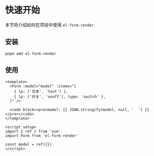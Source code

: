 # 快速开始

本节将介绍如何在项目中使用 `el-form-render`

## 安装

```shell
pnpm add el-form-render
```

## 使用

```vue preview
<template>
  <Form :model="model" :items="[
    { lp: ['文本', 'text'] },
    { lp: ['开关', 'onoff'], type: 'switch' },
  ]" />
  
  <code block><pre>model: {{ JSON.stringify(model, null, '  ') }}</pre></code>
</template>

<script setup>
import { ref } from 'vue'
import Form from 'el-form-render'

const model = ref({})
</script>
```